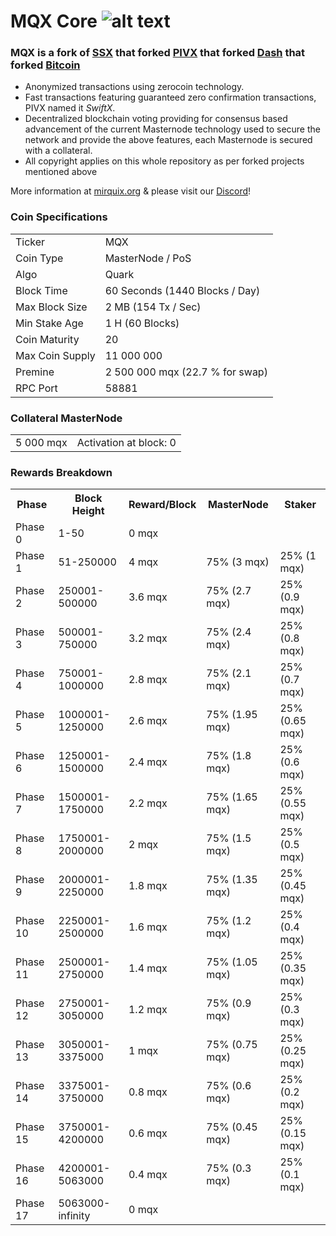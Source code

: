 # MQX Core ![alt text](https://mirquix.org/mirquix1png.png)

### MQX is a fork of [SSX](https://github.com/stakeshare-core/stakeshare) that forked [PIVX](https://github.com/PIVX-Project/PIVX) that forked [Dash](https://github.com/dashpay/dash) that forked [Bitcoin](https://github.com/bitcoin/bitcoin)

- Anonymized transactions using zerocoin technology.
- Fast transactions featuring guaranteed zero confirmation transactions, PIVX named it _SwiftX_.
- Decentralized blockchain voting providing for consensus based advancement of the current Masternode
  technology used to secure the network and provide the above features, each Masternode is secured
  with a collateral.
- All copyright applies on this whole repository as per forked projects mentioned above

More information at [mirquix.org](http://www.mirquix.org/) & please visit our [Discord](https://discord.gg/ebneFd7)!

### Coin Specifications
<table>
<tr><td>Ticker</td><td>MQX</td></tr>
<tr><td>Coin Type</td><td>MasterNode / PoS</td></tr>
<tr><td>Algo</td><td>Quark</td></tr>
<tr><td>Block Time</td><td>60 Seconds (1440 Blocks / Day)</td></tr>
<tr><td>Max Block Size</td><td>2 MB (154 Tx / Sec)</td></tr>
<tr><td>Min Stake Age</td><td>1 H (60 Blocks)</td></tr>
<tr><td>Coin Maturity</td><td>20</td></tr>
<tr><td>Max Coin Supply</td><td>11 000 000</td></tr>
<tr><td>Premine</td><td>2 500 000 mqx (22.7 % for swap)</td></tr>
<tr><td>RPC Port</td><td>58881</td></tr>
</table>

### Collateral MasterNode
<table>
<tr><td>5 000 mqx</td><td>Activation at block: 0</td></tr>
</table>

### Rewards Breakdown
<table>
<th>Phase</th><th>Block Height</th><th>Reward/Block</th><th>MasterNode</th><th>Staker</th>
<tr><td>Phase 0</td><td>1-50</td><td>0 mqx</td><td></td><td></td></tr>
<tr><td>Phase 1</td><td>51-250000</td><td>4 mqx</td><td>75% (3 mqx)</td><td>25% (1 mqx)</td></tr>
<tr><td>Phase 2</td><td>250001-500000</td><td>3.6 mqx</td><td>75% (2.7 mqx)</td><td>25% (0.9 mqx)</td></tr>
<tr><td>Phase 3</td><td>500001-750000</td><td>3.2 mqx</td><td>75% (2.4 mqx)</td><td>25% (0.8 mqx)</td></tr>
<tr><td>Phase 4</td><td>750001-1000000</td><td>2.8 mqx</td><td>75% (2.1 mqx)</td><td>25% (0.7 mqx)</td></tr>
<tr><td>Phase 5</td><td>1000001-1250000</td><td>2.6 mqx</td><td>75% (1.95 mqx)</td><td>25% (0.65 mqx)</td></tr>
<tr><td>Phase 6</td><td>1250001-1500000</td><td>2.4 mqx</td><td>75% (1.8 mqx)</td><td>25% (0.6 mqx)</td></tr>
<tr><td>Phase 7</td><td>1500001-1750000</td><td>2.2 mqx</td><td>75% (1.65 mqx)</td><td>25% (0.55 mqx)</td></tr>
<tr><td>Phase 8</td><td>1750001-2000000</td><td>2 mqx</td><td>75% (1.5 mqx)</td><td>25% (0.5 mqx)</td></tr>
<tr><td>Phase 9</td><td>2000001-2250000</td><td>1.8 mqx</td><td>75% (1.35 mqx)</td><td>25% (0.45 mqx)</td></tr>
<tr><td>Phase 10</td><td>2250001-2500000</td><td>1.6 mqx</td><td>75% (1.2 mqx)</td><td>25% (0.4 mqx)</td></tr>
<tr><td>Phase 11</td><td>2500001-2750000</td><td>1.4 mqx</td><td>75% (1.05 mqx)</td><td>25% (0.35 mqx)</td></tr>
<tr><td>Phase 12</td><td>2750001-3050000</td><td>1.2 mqx</td><td>75% (0.9 mqx)</td><td>25% (0.3 mqx)</td></tr>
<tr><td>Phase 13</td><td>3050001-3375000</td><td>1 mqx</td><td>75% (0.75 mqx)</td><td>25% (0.25 mqx)</td></tr>  
<tr><td>Phase 14</td><td>3375001-3750000</td><td>0.8 mqx</td><td>75% (0.6 mqx)</td><td>25% (0.2 mqx)</td></tr>
<tr><td>Phase 15</td><td>3750001-4200000</td><td>0.6 mqx</td><td>75% (0.45 mqx)</td><td>25% (0.15 mqx)</td></tr>
<tr><td>Phase 16</td><td>4200001-5063000</td><td>0.4 mqx</td><td>75% (0.3 mqx)</td><td>25% (0.1 mqx)</td></tr>
<tr><td>Phase 17</td><td>5063000-infinity</td><td>0 mqx</td><td></td><td></td></tr>
</table>

